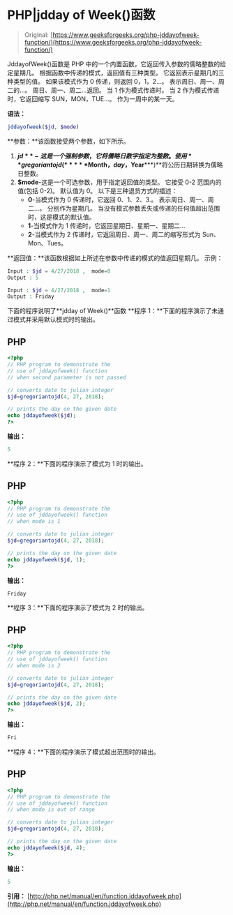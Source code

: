 # PHP|jdday of Week()函数

> Original: [https://www.geeksforgeeks.org/php-jddayofweek-function/](https://www.geeksforgeeks.org/php-jddayofweek-function/)

JddayofWeek()函数是 PHP 中的一个内置函数，它返回传入参数的儒略整数的给定星期几。 根据函数中传递的模式，返回值有三种类型。 它返回表示星期几的三种类型的值。 如果该模式作为 0 传递，则返回 0，1，2…。 表示周日、周一、周二的…。 周日、周一、周二…返回。 当 1 作为模式传递时。 当 2 作为模式传递时，它返回缩写 SUN，MON，TUE…。 作为一周中的某一天。

**语法：**

```php
jddayofweek($jd, $mode)
```

**参数：**该函数接受两个参数，如下所示。

1.  **$jd**-这是一个强制参数，它将儒略日数字指定为整数。 使用**gregoriantojd(*****$Month，$day，$Year*****)**将公历日期转换为儒略日整数。
2.  **$mode**-这是一个可选参数，用于指定返回值的类型。 它接受 0-2 范围内的值(包括 0-2)。 默认值为 0。 以下是三种退货方式的描述：
    *   **0**-当模式作为 0 传递时，它返回 0、1、2、3.。 表示周日、周一、周二…。 分别作为星期几。 当没有模式参数丢失或传递的任何值超出范围时，这是模式的默认值。
    *   **1**-当模式作为 1 传递时，它返回星期日、星期一、星期二…
    *   **2**-当模式作为 2 传递时，它返回周日、周一、周二的缩写形式为 Sun、Mon、Tues。

**返回值：**该函数根据如上所述在参数中传递的模式的值返回星期几。
示例：

```php
Input : $jd = 4/27/2018 ,  mode=0 
Output : 5

Input : $jd = 4/27/2018 ,  mode=1 
Output : Friday
```

下面的程序说明了**jdday of Week()**函数
**程序 1：**下面的程序演示了未通过模式并采用默认模式时的输出。

## PHP

```php
<?php
// PHP program to demonstrate the
// use of jddayofweek() function
// when second parameter is not passed

// converts date to julian integer
$jd=gregoriantojd(4, 27, 2018);

// prints the day on the given date
echo jddayofweek($jd);
?>
```

**输出：**

```php
5
```

**程序 2：**下面的程序演示了模式为 1 时的输出。

## PHP

```php
<?php
// PHP program to demonstrate the
// use of jddayofweek() function
// when mode is 1

// converts date to julian integer
$jd=gregoriantojd(4, 27, 2018);

// prints the day on the given date
echo jddayofweek($jd, 1);
?>
```

**输出：**

```php
Friday
```

**程序 3：**下面的程序演示了模式为 2 时的输出。

## PHP

```php
<?php
// PHP program to demonstrate the
// use of jddayofweek() function
// when mode is 2

// converts date to julian integer
$jd=gregoriantojd(4, 27, 2018);

// prints the day on the given date
echo jddayofweek($jd, 2);
?>
```

**输出：**

```php
Fri
```

**程序 4：**下面的程序演示了模式超出范围时的输出。

## PHP

```php
<?php
// PHP program to demonstrate the
// use of jddayofweek() function
// when mode is out of range

// converts date to julian integer
$jd=gregoriantojd(4, 27, 2018);

// prints the day on the given date
echo jddayofweek($jd, 4);
?>
```

**输出：**

```php
5
```

**引用：**
[http://php.net/manual/en/function.jddayofweek.php](http://php.net/manual/en/function.jddayofweek.php)